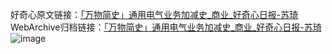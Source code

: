 好奇心原文链接：[「万物简史」通用电气业务加减史_商业_好奇心日报-苏琦 ](https://www.qdaily.com/articles/12615.html)
WebArchive归档链接：[「万物简史」通用电气业务加减史_商业_好奇心日报-苏琦 ](http://web.archive.org/web/20180921083422/http://www.qdaily.com:80/articles/12615.html)
![image](http://ww3.sinaimg.cn/large/007d5XDply1g3wjwnxqmxj30u03dl7wh)